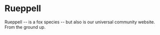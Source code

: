 # Rueppell
Rueppell -- is a fox species -- but also is our universal community website. From the ground up.
